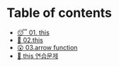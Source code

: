 # Table of contents

* [😴 01. this](README.md)
* [🤨 02.this](02.this.md)
* [😮 03.arrow function](03.arrow-function.md)
* [🥸 this 연습문제](this.md)
